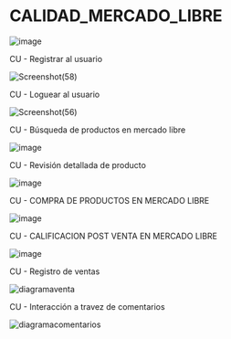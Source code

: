 # CALIDAD_MERCADO_LIBRE

![image](https://user-images.githubusercontent.com/92561404/137435438-834217ee-b021-4d38-9ebf-5193bd53b490.png)

CU - Registrar al usuario

![Screenshot(58)](https://user-images.githubusercontent.com/64567006/137435269-8d05fb9f-6d91-4ab0-9501-59d55d2450bb.png)


CU - Loguear al usuario

![Screenshot(56)](https://user-images.githubusercontent.com/64567006/137435210-11b16f71-cc49-45a8-9f73-9567f97d0fbe.png)




CU - Búsqueda de productos en mercado libre

![image](https://user-images.githubusercontent.com/92562723/137436050-d2b78095-745e-478e-9287-7ff36b7fb06c.png)


CU - Revisión detallada de producto

![image](https://user-images.githubusercontent.com/92562723/137569168-8fd6ca68-d1e1-404f-9c2a-4f46812b1b0a.png)


CU - COMPRA DE PRODUCTOS EN MERCADO LIBRE

![image](https://user-images.githubusercontent.com/92561404/137434156-13493419-7ea3-4a96-a03c-d3567ee79a42.png)


CU - CALIFICACION POST VENTA EN MERCADO LIBRE

![image](https://user-images.githubusercontent.com/92561404/137434987-7fbe2ab8-35bd-4c13-80b6-47b90c7faa7c.png)


CU - Registro de ventas

![diagramaventa](https://user-images.githubusercontent.com/92562970/137568731-7d5c9a40-8412-4282-bb0a-202e94eeda0e.png)


CU - Interacción a travez de comentarios

![diagramacomentarios](https://user-images.githubusercontent.com/92562970/137569028-4bf8d99c-ac24-4d3a-93fc-93d8447aa65a.png)


